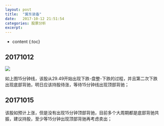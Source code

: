 ```yaml
---
layout: post
title:  "冀东装备"
date:   2017-10-12 21:51:54
categories: 股票分析
excerpt: 
---
```


* content
{:toc}

## 20171012

![](http://7xnjqr.com1.z0.glb.clouddn.com/%E5%86%80%E4%B8%9C%E8%A3%85%E5%A4%8720171012-221804.png)

如上图15分钟线，该股从29.49开始出现下跌-盘整-下跌的过程，并且第二次下跌出现底部背驰，明日应该持股待涨，等待15分钟线出现顶部背驰；

## 20171015

该股如预计上涨，但是没有出现15分钟顶部背驰，目前多个大周期都是底部背驰共振，建议持股，至少等15分钟出现顶部背驰再考虑卖出；